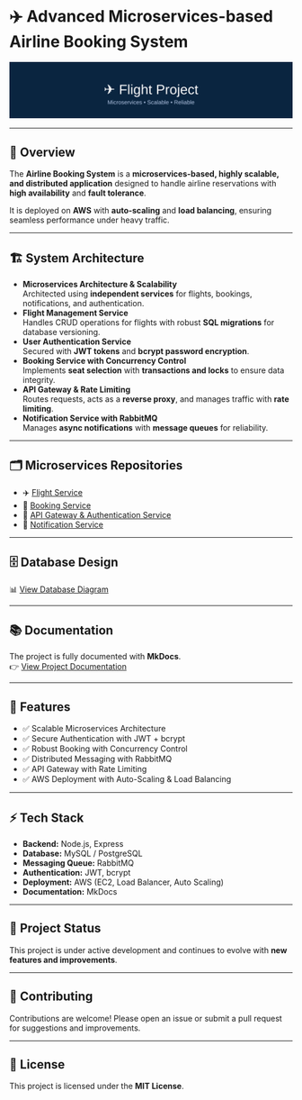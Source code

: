 # ✈️ Advanced Microservices-based Airline Booking System

![Project Banner](./assets/banner.svg)

---

## 📖 Overview
The **Airline Booking System** is a **microservices-based, highly scalable, and distributed application** designed to handle airline reservations with **high availability** and **fault tolerance**.  

It is deployed on **AWS** with **auto-scaling** and **load balancing**, ensuring seamless performance under heavy traffic.

---

## 🏗️ System Architecture
- **Microservices Architecture & Scalability**  
  Architected using **independent services** for flights, bookings, notifications, and authentication.  
- **Flight Management Service**  
  Handles CRUD operations for flights with robust **SQL migrations** for database versioning.  
- **User Authentication Service**  
  Secured with **JWT tokens** and **bcrypt password encryption**.  
- **Booking Service with Concurrency Control**  
  Implements **seat selection** with **transactions and locks** to ensure data integrity.  
- **API Gateway & Rate Limiting**  
  Routes requests, acts as a **reverse proxy**, and manages traffic with **rate limiting**.  
- **Notification Service with RabbitMQ**  
  Manages **async notifications** with **message queues** for reliability.  

---

## 🗂️ Microservices Repositories
- ✈️ [Flight Service](https://github.com/vivektarun/flight-flights-micro-service)  
- 🧾 [Booking Service](https://github.com/vivektarun/flight-booking-micro-service)  
- 🔐 [API Gateway & Authentication Service](https://github.com/vivektarun/flight-Auth-micro-service)  
- 📩 [Notification Service](https://github.com/vivektarun/flight-notification-micro-service)  

---

## 🗄️ Database Design
📊 [View Database Diagram](https://dbdocs.io/vivektarun1234/Flight-project-database?view=relationships)

---

## 📚 Documentation
The project is fully documented with **MkDocs**.  
👉 [View Project Documentation](https://vivektarun.github.io/flight-project-docs/)

---

## 🚀 Features
- ✅ Scalable Microservices Architecture  
- ✅ Secure Authentication with JWT + bcrypt  
- ✅ Robust Booking with Concurrency Control  
- ✅ Distributed Messaging with RabbitMQ  
- ✅ API Gateway with Rate Limiting  
- ✅ AWS Deployment with Auto-Scaling & Load Balancing  

---

## ⚡ Tech Stack
- **Backend:** Node.js, Express  
- **Database:** MySQL / PostgreSQL  
- **Messaging Queue:** RabbitMQ  
- **Authentication:** JWT, bcrypt  
- **Deployment:** AWS (EC2, Load Balancer, Auto Scaling)  
- **Documentation:** MkDocs  

---

## 📌 Project Status
This project is under active development and continues to evolve with **new features and improvements**.  

---

## 🤝 Contributing
Contributions are welcome! Please open an issue or submit a pull request for suggestions and improvements.

---

## 📜 License
This project is licensed under the **MIT License**.
